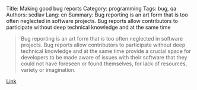 Title: Making good bug reports
Category: programming
Tags: bug, qa
Authors: sedlav
Lang: en
Summary: Bug reporting is an art form that is too often neglected in software projects. Bug reports allow contributors to participate without deep technical knowledge and at the same time

> Bug reporting is an art form that is too often neglected in software projects. Bug reports allow contributors to participate without deep technical knowledge and at the same time provide a crucial space for developers to be made aware of issues with their software that they could not have foreseen or found themselves, for lack of resources, variety or imagination.

[Link](https://anarc.at/blog/2016-10-14-bug-reporting/)